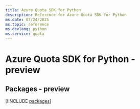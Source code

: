 ```yaml
---
title: Azure Quota SDK for Python
description: Reference for Azure Quota SDK for Python
ms.date: 07/24/2025
ms.topic: reference
ms.devlang: python
ms.service: quota
---
```

# Azure Quota SDK for Python - preview
## Packages - preview
[!INCLUDE [packages](quota-index.md)]